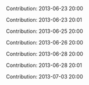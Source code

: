 Contribution: 2013-06-23 20:00

Contribution: 2013-06-23 20:01

Contribution: 2013-06-25 20:00

Contribution: 2013-06-26 20:00

Contribution: 2013-06-28 20:00

Contribution: 2013-06-28 20:01

Contribution: 2013-07-03 20:00

